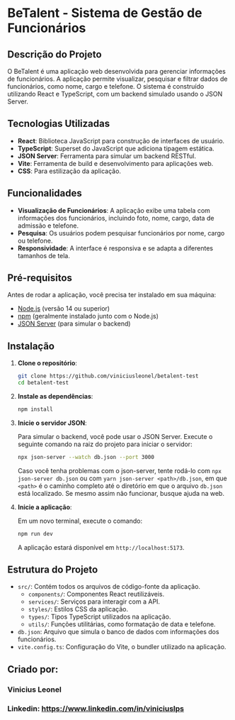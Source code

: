 # BeTalent - Sistema de Gestão de Funcionários

## Descrição do Projeto

O BeTalent é uma aplicação web desenvolvida para gerenciar informações de funcionários. A aplicação permite visualizar, pesquisar e filtrar dados de funcionários, como nome, cargo e telefone. O sistema é construído utilizando React e TypeScript, com um backend simulado usando o JSON Server.

## Tecnologias Utilizadas

- **React**: Biblioteca JavaScript para construção de interfaces de usuário.
- **TypeScript**: Superset do JavaScript que adiciona tipagem estática.
- **JSON Server**: Ferramenta para simular um backend RESTful.
- **Vite**: Ferramenta de build e desenvolvimento para aplicações web.
- **CSS**: Para estilização da aplicação.

## Funcionalidades

- **Visualização de Funcionários**: A aplicação exibe uma tabela com informações dos funcionários, incluindo foto, nome, cargo, data de admissão e telefone.
- **Pesquisa**: Os usuários podem pesquisar funcionários por nome, cargo ou telefone.
- **Responsividade**: A interface é responsiva e se adapta a diferentes tamanhos de tela.

## Pré-requisitos

Antes de rodar a aplicação, você precisa ter instalado em sua máquina:

- [Node.js](https://nodejs.org/) (versão 14 ou superior)
- [npm](https://www.npmjs.com/) (geralmente instalado junto com o Node.js)
- [JSON Server](https://github.com/typicode/json-server) (para simular o backend)

## Instalação

1. **Clone o repositório**:

   ```bash
   git clone https://github.com/viniciusleonel/betalent-test
   cd betalent-test
   ```

2. **Instale as dependências**:

   ```bash
   npm install
   ```

3. **Inicie o servidor JSON**:

   Para simular o backend, você pode usar o JSON Server. Execute o seguinte comando na raiz do projeto para iniciar o servidor:

   ```bash
   npx json-server --watch db.json --port 3000
   ```

   Caso você tenha problemas com o json-server, tente rodá-lo com `npx json-server db.json` ou com `yarn json-server <path>/db.json`, em que `<path>` é o caminho completo até o diretório em que o arquivo `db.json` está localizado. Se mesmo assim não funcionar, busque ajuda na web.

4. **Inicie a aplicação**:

   Em um novo terminal, execute o comando:

   ```bash
   npm run dev
   ```

   A aplicação estará disponível em `http://localhost:5173`.

## Estrutura do Projeto

- `src/`: Contém todos os arquivos de código-fonte da aplicação.
  - `components/`: Componentes React reutilizáveis.
  - `services/`: Serviços para interagir com a API.
  - `styles/`: Estilos CSS da aplicação.
  - `types/`: Tipos TypeScript utilizados na aplicação.
  - `utils/`: Funções utilitárias, como formatação de data e telefone.
- `db.json`: Arquivo que simula o banco de dados com informações dos funcionários.
- `vite.config.ts`: Configuração do Vite, o bundler utilizado na aplicação.

## Criado por:

### Vinicius Leonel

### Linkedin: https://www.linkedin.com/in/viniciuslps
